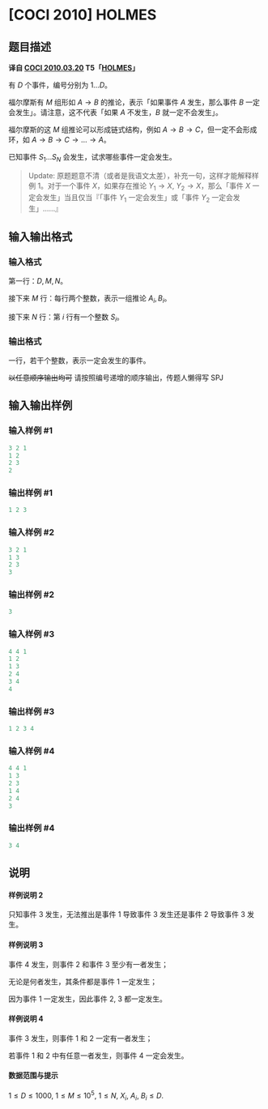 # [COCI 2010] HOLMES

## 题目描述

 **译自 [COCI 2010.03.20](http://hsin.hr/coci/archive/2009_2010/) T5「[HOLMES](http://hsin.hr/coci/archive/2009_2010/contest6_tasks.pdf)」**

有 $D$ 个事件，编号分别为 $1\ldots D$。

福尔摩斯有 $M$ 组形如 $A\rightarrow B$ 的推论，表示「如果事件 $A$ 发生，那么事件 $B$ 一定会发生」。请注意，这不代表「如果 $A$ 不发生，$B$ 就一定不会发生」。

福尔摩斯的这 $M$ 组推论可以形成链式结构，例如 $A\rightarrow B\rightarrow C$，但一定不会形成环，如 $A\rightarrow B\rightarrow C\rightarrow \dots \rightarrow A$。

已知事件 $S_1\ldots S_N$ 会发生，试求哪些事件一定会发生。

> Update: 原题题意不清（或者是我语文太差），补充一句，这样才能解释样例 1。对于一个事件 $X$，如果存在推论 $Y_1\rightarrow X,$ $Y_2\rightarrow X$，那么「事件 $X$ 一定会发生」当且仅当『「事件 $Y_1$ 一定会发生」或「事件 $Y_2$ 一定会发生」……』

## 输入输出格式

### 输入格式

第一行：$D,M,N$。

接下来 $M$ 行：每行两个整数，表示一组推论 $A_i, B_i$。

接下来 $N$ 行：第 $i$ 行有一个整数 $S_i$。

### 输出格式

一行，若干个整数，表示一定会发生的事件。

~~以任意顺序输出均可~~ 请按照编号递增的顺序输出，传题人懒得写 SPJ

## 输入输出样例

### 输入样例 #1

```cpp
3 2 1
1 2
2 3
2
```


### 输出样例 #1

```cpp
1 2 3
```


### 输入样例 #2

```cpp
3 2 1
1 3
2 3
3
```


### 输出样例 #2

```cpp
3
```


### 输入样例 #3

```cpp
4 4 1
1 2
1 3
2 4
3 4
4
```


### 输出样例 #3

```cpp
1 2 3 4

```
### 输入样例 #4

```cpp
4 4 1
1 3
2 3
1 4
2 4
3
```


### 输出样例 #4

```cpp
3 4

```
## 说明

#### 样例说明 2

只知事件 3 发生，无法推出是事件 1 导致事件 3 发生还是事件 2 导致事件 3 发生。

#### 样例说明 3

事件 4 发生，则事件 2 和事件 3 至少有一者发生；

无论是何者发生，其条件都是事件 1 一定发生；

因为事件 1 一定发生，因此事件 2, 3 都一定发生。

#### 样例说明 4

事件 3 发生，则事件 1 和 2 一定有一者发生；

若事件 1 和 2 中有任意一者发生，则事件 4 一定会发生。

#### 数据范围与提示

$1\le D\le 1000,$ $1\le M\le 10^5,$ $1\le N,$ $X_i,$ $A_i,$ $B_i\le D$.

